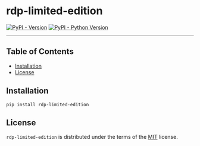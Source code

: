 # rdp-limited-edition

[![PyPI - Version](https://img.shields.io/pypi/v/rdp-limited-edition.svg)](https://pypi.org/project/rdp-limited-edition)
[![PyPI - Python Version](https://img.shields.io/pypi/pyversions/rdp-limited-edition.svg)](https://pypi.org/project/rdp-limited-edition)

-----

## Table of Contents

- [Installation](#installation)
- [License](#license)

## Installation

```console
pip install rdp-limited-edition
```

## License

`rdp-limited-edition` is distributed under the terms of the [MIT](https://spdx.org/licenses/MIT.html) license.
